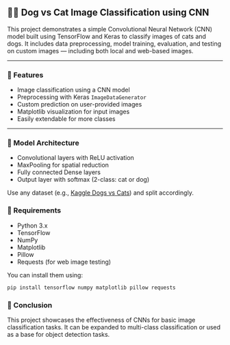 ## 🐶🐱 Dog vs Cat Image Classification using CNN

This project demonstrates a simple Convolutional Neural Network (CNN) model built using TensorFlow and Keras to classify images of cats and dogs. It includes data preprocessing, model training, evaluation, and testing on custom images — including both local and web-based images.

---

### 📌 Features

- Image classification using a CNN model
- Preprocessing with Keras `ImageDataGenerator`
- Custom prediction on user-provided images
- Matplotlib visualization for input images
- Easily extendable for more classes

---

### 🧠 Model Architecture

- Convolutional layers with ReLU activation
- MaxPooling for spatial reduction
- Fully connected Dense layers
- Output layer with softmax (2-class: cat or dog)


Use any dataset (e.g., [Kaggle Dogs vs Cats](https://www.kaggle.com/c/dogs-vs-cats/data)) and split accordingly.


### 📌 Requirements

- Python 3.x
- TensorFlow
- NumPy
- Matplotlib
- Pillow
- Requests (for web image testing)

You can install them using:
```bash
pip install tensorflow numpy matplotlib pillow requests
```



### 🏁 Conclusion

This project showcases the effectiveness of CNNs for basic image classification tasks. It can be expanded to multi-class classification or used as a base for object detection tasks.

